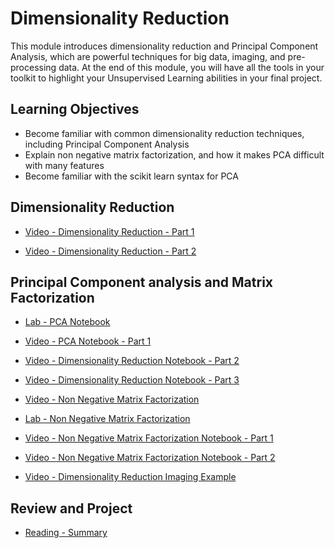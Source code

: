 # Dimensionality Reduction

This module introduces dimensionality reduction and Principal Component Analysis, which are powerful techniques for big data, imaging, and pre-processing data. At the end of this module, you will have all the tools in your toolkit to highlight your Unsupervised Learning abilities in your final project.

## Learning Objectives

- Become familiar with common dimensionality reduction techniques, including Principal Component Analysis
- Explain non negative matrix factorization, and how it makes PCA difficult with many features
- Become familiar with the scikit learn syntax for PCA

## Dimensionality Reduction

- [Video - Dimensionality Reduction - Part 1](https://www.coursera.org/learn/ibm-unsupervised-machine-learning/lecture/hSrFx/dimensionality-reduction-part-1)

- [Video - Dimensionality Reduction - Part 2](https://www.coursera.org/learn/ibm-unsupervised-machine-learning/lecture/J4Dte/dimensionality-reduction-part-2)

## Principal Component analysis and Matrix Factorization

- [Lab - PCA Notebook](./Labs/04d_DEMO_Dimensionality_Reduction.ipynb)

- [Video - PCA Notebook - Part 1](https://www.coursera.org/learn/ibm-unsupervised-machine-learning/lecture/n1Snw/pca-notebook-part-1)

- [Video - Dimensionality Reduction Notebook - Part 2](https://www.coursera.org/learn/ibm-unsupervised-machine-learning/lecture/m9we6/dimensionality-reduction-notebook-part-2)

- [Video - Dimensionality Reduction Notebook - Part 3](https://www.coursera.org/learn/ibm-unsupervised-machine-learning/lecture/rtcx6/dimensionality-reduction-notebook-part-3)

- [Video - Non Negative Matrix Factorization](https://www.coursera.org/learn/ibm-unsupervised-machine-learning/lecture/Mgt8x/non-negative-matrix-factorization)

- [Lab - Non Negative Matrix Factorization](./Labs/04e_DEMO_nmf.ipynb)

- [Video - Non Negative Matrix Factorization Notebook - Part 1](https://www.coursera.org/learn/ibm-unsupervised-machine-learning/lecture/pFomQ/non-negative-matrix-factorization-notebook-part-1)

- [Video - Non Negative Matrix Factorization Notebook - Part 2](https://www.coursera.org/learn/ibm-unsupervised-machine-learning/lecture/ktwM6/non-negative-matrix-factorization-notebook-part-2)

- [Video - Dimensionality Reduction Imaging Example](https://www.coursera.org/learn/ibm-unsupervised-machine-learning/lecture/qvs8u/dimensionality-reduction-imaging-example)

## Review and Project

- [Reading - Summary](https://www.coursera.org/learn/ibm-unsupervised-machine-learning/supplement/M1u9C/summary)